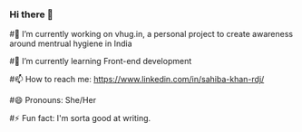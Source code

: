 ### Hi there 👋

 #🔭 I’m currently working on vhug.in, a personal project to create awareness around mentrual hygiene in India
 
 #🌱 I’m currently learning Front-end development
 
 #📫 How to reach me: https://www.linkedin.com/in/sahiba-khan-rdj/
 
 #😄 Pronouns: She/Her
 
#⚡ Fun fact: I'm sorta good at writing.

